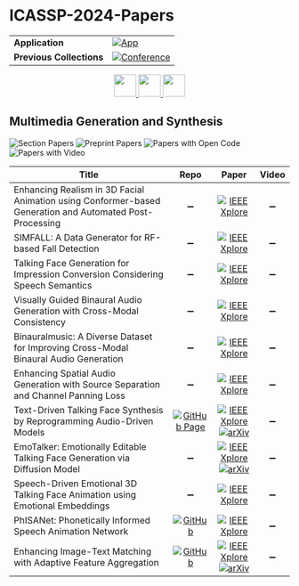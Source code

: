 # ICASSP-2024-Papers

<table>
    <tr>
        <td><strong>Application</strong></td>
        <td>
            <a href="https://huggingface.co/spaces/DmitryRyumin/NewEraAI-Papers" style="float:left;">
                <img src="https://img.shields.io/badge/🤗-NewEraAI--Papers-FFD21F.svg" alt="App" />
            </a>
        </td>
    </tr>
    <tr>
        <td><strong>Previous Collections</strong></td>
        <td>
            <a href="https://github.com/DmitryRyumin/ICASSP-2023-24-Papers/blob/main/README_2023.md">
                <img src="http://img.shields.io/badge/ICASSP-2023-0073AE.svg" alt="Conference">
            </a>
        </td>
    </tr>
</table>

<div align="center">
    <a href="https://github.com/DmitryRyumin/ICASSP-2023-24-Papers/blob/main/sections/2024/main/MLSP-P8.md">
        <img src="https://cdn.jsdelivr.net/gh/DmitryRyumin/NewEraAI-Papers@main/images/left.svg" width="40" alt="" />
    </a>
    <a href="https://github.com/DmitryRyumin/ICASSP-2023-24-Papers/">
        <img src="https://cdn.jsdelivr.net/gh/DmitryRyumin/NewEraAI-Papers@main/images/home.svg" width="40" alt="" />
    </a>
    <a href="https://github.com/DmitryRyumin/ICASSP-2023-24-Papers/blob/main/sections/2024/main/BISP-P4.md">
        <img src="https://cdn.jsdelivr.net/gh/DmitryRyumin/NewEraAI-Papers@main/images/right.svg" width="40" alt="" />
    </a>
</div>

## Multimedia Generation and Synthesis

![Section Papers](https://img.shields.io/badge/Section%20Papers-11-42BA16) ![Preprint Papers](https://img.shields.io/badge/Preprint%20Papers-3-b31b1b) ![Papers with Open Code](https://img.shields.io/badge/Papers%20with%20Open%20Code-2-1D7FBF) ![Papers with Video](https://img.shields.io/badge/Papers%20with%20Video-0-FF0000)

| **Title** | **Repo** | **Paper** | **Video** |
|-----------|:--------:|:---------:|:---------:|
| Enhancing Realism in 3D Facial Animation using Conformer-based Generation and Automated Post-Processing | :heavy_minus_sign: | [![IEEE Xplore](https://img.shields.io/badge/IEEE-10447526-E4A42C.svg)](https://ieeexplore.ieee.org/document/10447526) | :heavy_minus_sign: |
| SIMFALL: A Data Generator for RF-based Fall Detection | :heavy_minus_sign: | [![IEEE Xplore](https://img.shields.io/badge/IEEE-10446234-E4A42C.svg)](https://ieeexplore.ieee.org/document/10446234) | :heavy_minus_sign: |
| Talking Face Generation for Impression Conversion Considering Speech Semantics | :heavy_minus_sign: | [![IEEE Xplore](https://img.shields.io/badge/IEEE-10446947-E4A42C.svg)](https://ieeexplore.ieee.org/document/10446947) | :heavy_minus_sign: |
| Visually Guided Binaural Audio Generation with Cross-Modal Consistency | :heavy_minus_sign: | [![IEEE Xplore](https://img.shields.io/badge/IEEE-10446399-E4A42C.svg)](https://ieeexplore.ieee.org/document/10446399) | :heavy_minus_sign: |
| Binauralmusic: A Diverse Dataset for Improving Cross-Modal Binaural Audio Generation | :heavy_minus_sign: | [![IEEE Xplore](https://img.shields.io/badge/IEEE-10448509-E4A42C.svg)](https://ieeexplore.ieee.org/document/10448509) | :heavy_minus_sign: |
| Enhancing Spatial Audio Generation with Source Separation and Channel Panning Loss | :heavy_minus_sign: | [![IEEE Xplore](https://img.shields.io/badge/IEEE-10447970-E4A42C.svg)](https://ieeexplore.ieee.org/document/10447970) | :heavy_minus_sign: |
| Text-Driven Talking Face Synthesis by Reprogramming Audio-Driven Models | [![GitHub Page](https://img.shields.io/badge/GitHub-Page-159957.svg)](https://choijeongsoo.github.io/reprogramming-talking-face-synthesis/) | [![IEEE Xplore](https://img.shields.io/badge/IEEE-10448506-E4A42C.svg)](https://ieeexplore.ieee.org/document/10448506) <br /> [![arXiv](https://img.shields.io/badge/arXiv-2306.16003-b31b1b.svg)](https://arxiv.org/abs/2306.16003) | :heavy_minus_sign: |
| EmoTalker: Emotionally Editable Talking Face Generation via Diffusion Model | :heavy_minus_sign: | [![IEEE Xplore](https://img.shields.io/badge/IEEE-10447505-E4A42C.svg)](https://ieeexplore.ieee.org/document/10447505) <br /> [![arXiv](https://img.shields.io/badge/arXiv-2401.08049-b31b1b.svg)](https://arxiv.org/abs/2401.08049) | :heavy_minus_sign: |
| Speech-Driven Emotional 3D Talking Face Animation using Emotional Embeddings | :heavy_minus_sign: | [![IEEE Xplore](https://img.shields.io/badge/IEEE-10446842-E4A42C.svg)](https://ieeexplore.ieee.org/document/10446842) | :heavy_minus_sign: |
| PhISANet: Phonetically Informed Speech Animation Network | [![GitHub](https://img.shields.io/github/stars/salmedina/PhISANet?style=flat)](https://github.com/salmedina/PhISANet) | [![IEEE Xplore](https://img.shields.io/badge/IEEE-10448411-E4A42C.svg)](https://ieeexplore.ieee.org/document/10448411) | :heavy_minus_sign: |
| Enhancing Image-Text Matching with Adaptive Feature Aggregation | [![GitHub](https://img.shields.io/github/stars/wzhings/itmAFA?style=flat)](https://github.com/wzhings/itmAFA) | [![IEEE Xplore](https://img.shields.io/badge/IEEE-10446913-E4A42C.svg)](https://ieeexplore.ieee.org/document/10446913) <br /> [![arXiv](https://img.shields.io/badge/arXiv-2401.09725-b31b1b.svg)](https://arxiv.org/abs/2401.09725) | :heavy_minus_sign: |
